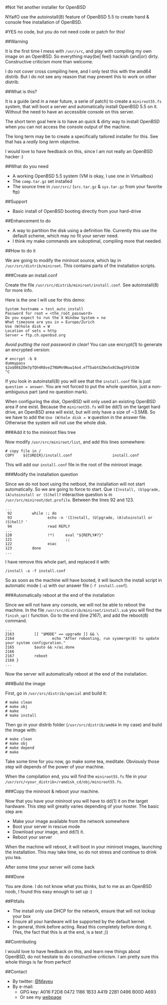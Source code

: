#Not Yet another installer for OpenBSD

NYaifO use the autoinstall(8) feature of OpenBSD 5.5 to create hand & console
free installation of OpenBSD.

#YES no code, but you do not need code or patch for this!

##Warning

It is the first time I mess with `/usr/src`, and play with compiling my own
image on an OpenBSD. So everything may{be| feel} hackish {and|or} dirty.
Constructive criticism more than welcome.

I do not cover cross compiling here, and I only test this with the amd64
distrib. But I do not see any reason that may prevent this to work on other
distrib.

##What is this?

It is a guide (and in a near future, a serie of patch) to create a
`miniroot55.fs` system, that will boot a server and automatically install
OpenBSD 5.5 on it.  Without the need to have an accessible console on this
server.

The short term goal here is to have an quick & dirty way to install OpenBSD
when you can not access the console output of the machine.

The long term may be to create a specifically tailored installer for this. See
that has a *really long term* objective.

I would love to have feedback on this, since I am not really an OpenBSD hacker
:)

##What do you need

  * A working OpenBSD 5.5 system (VM is okay, I use one in Virtualbox)
  * The `comp.tar.gz` set installed
  * The source tree in `/usr/src/` (`src.tar.gz` & `sys.tar.gz` from your
    favorite ftp)

##Support

  * Basic install of OpenBSD booting directly from your hard-drive

##Enhancement to do

  * A way to partition the disk using a definition file. Currently this use the
    default scheme, which may no fit your server need.
  * I think my make commands are suboptimal, compiling more that needed.

##How to do it

We are going to modify the miniroot source, which lay in
`/usr/src/distrib/miniroot`. This contains parts of the installation scripts.

###Create an install.conf

Create the file `/usr/src/distrib/miniroot/install.conf`. See autoinstall(8)
for more info.

Here is the one I will use for this demo:

```
System hostname = test_auto_install
Password for root = <the_root_password>
Do you expect to run the X Window System = no
What timezone are you in = Europe/Zurich
Use (W)hole disk = W
Location of sets = http
Server = ftp.ch.openbsd.org
```

*Avoid putting the root password in clear!* You can use encrypt(1) to generate
an encrypted version:

```
# encrypt -b 8
dummypass
$2a$08$ZOm7pTQh4R8veZ7NbMn9Nuw14o4.eTTbabtGZWo5x8COwg5FblD3W
^C
```

If you look in autoinstall(8) you will see that the `install.conf` file is just
`question = answer`. You are not forced to put the whole question, just a
non-ambiguous part (and no question mark).

When configuring the disk, OpenBSD will only used an existing OpenBSD area if
one exist. Because the `miniroot55.fs` will be dd(1) on the target hard drive,
an OpenBSD area will exist, but will only have a size of ~3.5MB. So we have to
add the `Use (W)hole disk = W` question in the answer file. Otherwise the
system will not use the whole disk.

###Add it to the miniroot files tree

Now modify `/usr/src/miniroot/list`, and add this lines somewhere:

```
# copy file in /
COPY    ${CURDIR}/install.conf                  install.conf
```

This will add our `install.conf` file in the root of the miniroot image.

###Modify the installation question

Since we do not boot using the netboot, the installation will not start
automatically.  So we are going to force to start. Que `(I)nstall, (U)pgrade,
(A)utoinstall or (S)hell?` interactive question is in
`/usr/src/miniroot/dot.profile`. Between the lines 92 and 123.

```
...
 92         while :; do
 93                echo -n '(I)nstall, (U)pgrade, (A)utoinstall or (S)hell? '
 94                read REPLY
...
120                !*)     eval "${REPLY#?}"
121                        ;;
122                esac
123         done
...
```

I have remove this whole part, and replaced it with:
```
/install -a -f install.conf
```

So as soon as the machine will have booted, it will launch the install script
in automatic mode (`-a`) with our answer file (`-f install.conf`).

###Automatically reboot at the end of the installation

Since we will not have any console, we will not be able to reboot the machine. In the file `/usr/src/distrib/miniroot/install.sub` you will
find the `finish_up()` function. Go to the end (line 2167), and add the reboot(8) command.

```
...
2163         [[ "$MODE" == upgrade ]] && \
2164                 echo "After rebooting, run sysmerge(8) to update your system configuration."
2165         $auto && >/ai.done
2166
2167         reboot
2168 }
...
```

Now the server will automatically reboot at the end of the installation.

###Build the image

First, go in `/usr/src/distrib/special` and build it:

```
# make clean
# make obj
# make
# make install
```

Then go in your distrib folder (`/usr/src/distrib/amd64` in my case) and build
the image with:

```
# make clean
# make obj
# make depend
# make
```

Take some time for you now, go make some tea, meditate. Obviously those step
will depends of the power of your machine.

When the compilation end, you will find the `miniroot55.fs` file in your
`/usr/src/<your_distrib>/ramdisk_cd/obj/miniroot55.fs`.

###Copy the miniroot & reboot your machine.

Now that you have your miniroot you will have to dd(1) it on the target
hardware. This step will greatly varies depending of your hoster. The basic
step are:

  * Make your image available from the network somewhere
  * Boot your server in rescue mode
  * Download your image, and dd(1) it.
  * Reboot your server

When the machine will reboot, it will boot in your miniroot images, launching
the installation. This may take time, so do not stress and continue to drink
you tea.

After some time your server will come back

###Done

You are done. I do not know what you thinks, but to me as an OpenBSD noob, I
found this easy enough to set up :)

##Pitfalls

  * The install only use DHCP for the network, ensure that will not lockup your
    box
  * Ensure all your hardware will be supported by the default kernel.
  * In general, think before acting. Read this completely before doing it.
    (Yes, the fact that this is at the end, is a test ;))

##Contributing

I would love to have feedback on this, and learn new things about OpenBSD, do
not hesitate to do constructive criticism. I am pretty sure this whole things
is far from perfect!

##Contact

  * By twitter: [@Mayeu](https://twitter.com/Mayeu)
  * By e-mail:
    * GPG key: A016 F2D8 0472 1186 1B33 A419 22B1 0496 B00D A693
    * Or see my [webpage](http://6x9.fr/contact)
